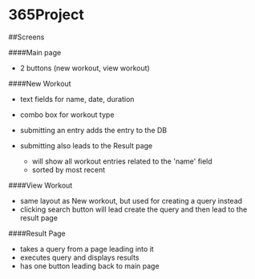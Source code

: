 # 365Project

##Screens

####Main page
- 2 buttons (new workout, view workout)


####New Workout
- text fields for name, date, duration
- combo box for workout type

- submitting an entry adds the entry to the DB
- submitting also leads to the Result page
	- will show all workout entries related to the 'name' field
	- sorted by most recent

####View Workout
- same layout as New workout, but used for creating a query instead
- clicking search button will lead create the query and then lead to the result page

####Result Page
- takes a query from a page leading into it
- executes query and displays results
- has one button leading back to main page
